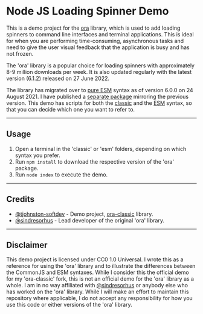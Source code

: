 # Node JS Loading Spinner Demo

This is a demo project for the [ora](https://www.npmjs.com/package/ora) library, which is used to add loading spinners to command line interfaces and terminal applications. This is ideal for when you are performing time-consuming, asynchronous tasks and need to give the user visual feedback that the application is busy and has not frozen.

The 'ora' library is a popular choice for loading spinners with approximately 8-9 million downloads per week. It is also updated regularly with the latest version (6.1.2) released on 27 June 2022.

The library has migrated over to [pure ESM](https://gist.github.com/sindresorhus/a39789f98801d908bbc7ff3ecc99d99c) syntax as of version 6.0.0 on 24 August 2021. I have published a [separate package](https://www.npmjs.com/package/ora-classic) mirroring the previous version. This demo has scripts for both the [classic](./classic/index.js) and the [ESM](./esm/index.js) syntax, so that you can decide which one you want to refer to.

---

## Usage

1. Open a terminal in the 'classic' or 'esm' folders, depending on which syntax you prefer.
2. Run `npm install` to download the respective version of the 'ora' package.
3. Run `node index` to execute the demo.

---

## Credits

* [@tjohnston-softdev](https://github.com/tjohnston-softdev) - Demo project, [ora-classic](https://www.npmjs.com/package/ora-classic) library.
* [@sindresorhus](https://github.com/sindresorhus) - Lead developer of the original 'ora' library.

---

## Disclaimer

This demo project is licensed under CC0 1.0 Universal. I wrote this as a reference for using the 'ora' library and to illustrate the differences between the CommonJS and ESM syntaxes. While I consider this the official demo for my 'ora-classic' fork, this is not an official demo for the 'ora' library as a whole. I am in no way affiliated with [@sindresorhus](https://github.com/sindresorhus) or anybody else who has worked on the 'ora' library. While I will make an effort to maintain this repository where applicable, I do not accept any responsibility for how you use this code or either versions of the 'ora' library.
